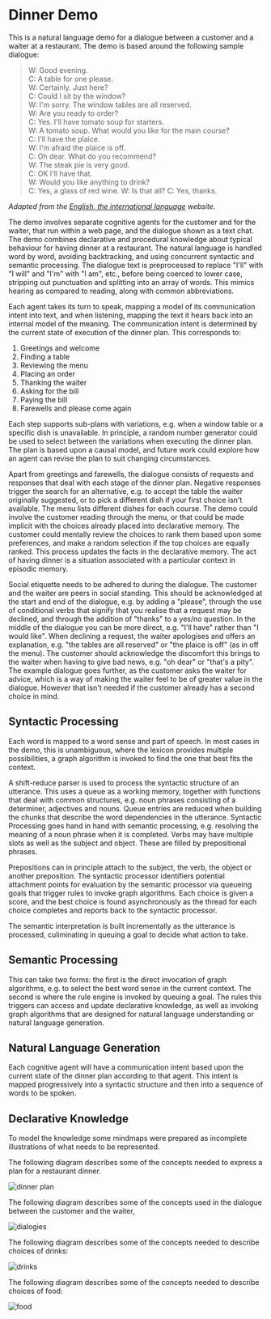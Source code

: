 # Dinner Demo

This is a natural language demo for a dialogue between a customer and a waiter at a restaurant. The demo is based around the following sample dialogue:

<blockquote>
W: Good evening.<br>
C: A table for one please.<br>
W: Certainly. Just here?<br>
C: Could I sit by the window?<br>
W: I'm sorry. The window tables are all reserved.<br>
W: Are you ready to order?<br>
C: Yes. I'll have tomato soup for starters.<br>
W: A tomato soup. What would you like for the main course?<br>
C: I'll have the plaice.<br>
W: I'm afraid the plaice is off.<br>
C: Oh dear. What do you recommend?<br>
W: The steak pie is very good.<br>
C: OK I'll have that.<br>
W: Would you like anything to drink?<br>
C: Yes, a glass of red wine.
W: Is that all?
C: Yes, thanks.
</blockquote>

*Adapted from the [English, the international language](https://www.english-the-international-language.com/edrst.php) website.*

The demo involves separate cognitive agents for the customer and for the waiter, that run within a web page, and the dialogue shown as a text chat. The demo combines declarative and procedural knowledge about typical behaviour for having dinner at a restaurant. The natural language is handled word by word, avoiding backtracking, and using concurrent syntactic and semantic processing. The dialogue text is preprocessed to replace "I'll" with "I will" and "I'm" with "I am", etc., before being coerced to lower case, stripping out punctuation and splitting into an array of words. This mimics hearing as compared to reading, along with common abbreviations.

Each agent takes its turn to speak, mapping a model of its communication intent into text, and when listening, mapping the text it hears back into an internal model of the meaning. The communication intent is determined by the current state of execution of the dinner plan. This corresponds to:

1. Greetings and welcome
2. Finding a table
3. Reviewing the menu
4. Placing an order
5. Thanking the waiter
6. Asking for the bill
7. Paying the bill
8. Farewells and please come again

Each step supports sub-plans with variations, e.g. when a window table or a specific dish is unavailable. In principle, a random number generator could be used to select between the variations when executing the dinner plan. The plan is based upon a causal model, and future work could explore how an agent can revise the plan to suit changing circumstances.

Apart from greetings and farewells, the dialogue consists of requests and responses that deal with each stage of the dinner plan. Negative responses trigger the search for an alternative, e.g. to accept the table the waiter originally suggested, or to pick a different dish if your first choice isn't available. The menu lists different dishes for each course. The demo could involve the customer reading through the menu, or that could be made implicit with the choices already placed into declarative memory. The customer could mentally review the choices to rank them based upon some preferences, and make a random selection if the top choices are equally ranked. This process updates the facts in the declarative memory. The act of having dinner is a situation associated with a particular context in episodic memory.

Social etiquette needs to be adhered to during the dialogue. The customer and the waiter are peers in social standing. This should be acknowledged at the start and end of the dialogue, e.g. by adding a "please", through the use of conditional verbs that signify that you realise that a request may be declined, and through the addition of "thanks" to a yes/no question. In the middle of the dialogue you can be more direct, e.g. "I'll have" rather than "I would like". When declining a request, the waiter apologises and offers an explanation, e.g. "the tables are all reserved" or "the plaice is off" (as in off the menu). The customer should acknowledge the discomfort this brings to the waiter when having to give bad news, e.g. "oh dear" or "that's a pity". The example dialogue goes further, as the customer asks the waiter for advice, which is a way of making the waiter feel to be of greater value in the dialogue. However that isn't needed if the customer already has a second choice in mind.

## Syntactic Processing

Each word is mapped to a word sense and part of speech. In most cases in the demo, this is unambiguous, where the lexicon provides multiple possibilities, a graph algorithm is invoked to find the one that best fits the context.

A shift-reduce parser is used to process the syntactic structure of an utterance. This uses a queue as a working memory, together with functions that deal with common structures, e.g. noun phrases consisting of a determiner, adjectives and nouns. Queue entries are reduced when building the chunks that describe the word dependencies in the utterance. Syntactic Processing goes hand in hand with semantic processing, e.g. resolving the meaning of a noun phrase when it is completed. Verbs may have multiple slots as well as the subject and object. These are filled by prepositional phrases. 

Prepositions can in principle attach to the subject, the verb, the object or another preposition. The syntactic processor identifiers potential attachment points for evaluation by the semantic processor via queueing goals that trigger rules to invoke graph algorithms. Each choice is given a score, and the best choice is found asynchronously as the thread for each choice completes and reports back to the syntactic processor.

The semantic interpretation is built incrementally as the utterance is processed, culiminating in queuing a goal to decide what action to take.

## Semantic Processing

This can take two forms: the first is the direct invocation of graph algorithms, e.g. to select the best word sense in the current context. The second is where the rule engine is invoked by queuing a goal. The rules this triggers can access and update declarative knowledge, as well as invoking graph algorithms that are designed for natural language understanding or natural language generation.

## Natural Language Generation

Each cognitive agent will have a communication intent based upon the current state of the dinner plan according to that agent. This intent is mapped progressively into a syntactic structure and then into a sequence of words to be spoken.

## Declarative Knowledge

To model the knowledge some mindmaps were prepared as incomplete illustrations of what needs to be represented.

The following diagram describes some of the concepts needed to express a plan for a restaurant dinner.

![dinner plan](https://www.w3.org/Data/demos/chunks/nlp/dinner/images/dinner-plan.png)

The following diagram describes some of the concepts used in the dialogue between the customer and the waiter,

![dialogies](https://www.w3.org/Data/demos/chunks/nlp/dinner/images/dialogues.png)

The following diagram describes some of the concepts needed to describe choices of drinks:

![drinks](https://www.w3.org/Data/demos/chunks/nlp/dinner/images/drinks.png)

The following diagram describes some of the concepts needed to describe choices of food:

![food](https://www.w3.org/Data/demos/chunks/nlp/dinner/images/food.png)
